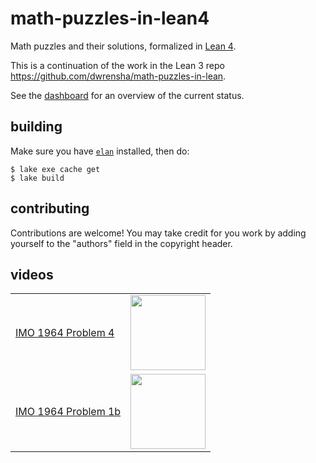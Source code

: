 # math-puzzles-in-lean4

Math puzzles and their solutions, formalized in [Lean 4](https://github.com/leanprover/lean4).

This is a continuation of
the work in the Lean 3 repo https://github.com/dwrensha/math-puzzles-in-lean.

See the [dashboard](https://dwrensha.github.io/math-puzzles-in-lean4/)
for an overview of the current status.

## building

Make sure you have [`elan`](https://github.com/leanprover/elan) installed, then do:

```
$ lake exe cache get
$ lake build
```

## contributing

Contributions are welcome!
You may take credit for you work by adding yourself
to the "authors" field in the copyright header.

## videos

|  |  |
| ----- | ---- |
| [IMO 1964 Problem 4](/MathPuzzles/Imo1964Q4.lean) | [<img src="http://img.youtube.com/vi/TOzS4aC_K1g/maxresdefault.jpg" height="120px">](http://youtu.be/TOzS4aC_K1g)|
| [IMO 1964 Problem 1b](/MathPuzzles/Imo1964Q1B.lean) | [<img src="http://img.youtube.com/vi/9d2nicgd68Q/maxresdefault.jpg" height="120px">](http://youtu.be/9d2nicgd68Q)|


